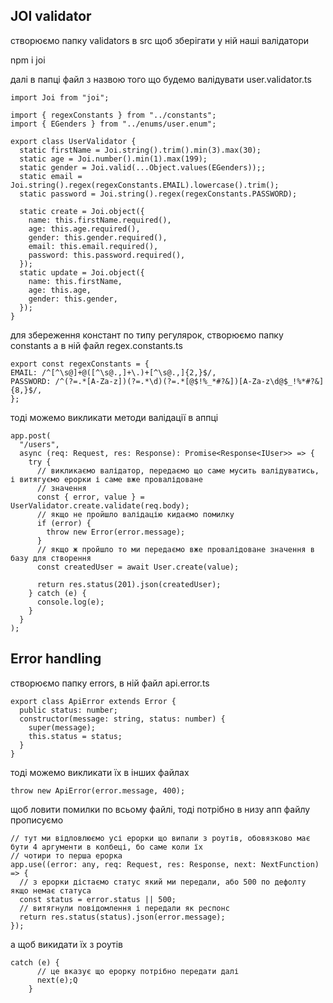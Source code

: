 ## JOI validator

створюємо папку validators в src щоб зберігати у ній наші валідатори

npm i joi

далі в папці файл з назвою того що будемо валідувати user.validator.ts
````
import Joi from "joi";

import { regexConstants } from "../constants";
import { EGenders } from "../enums/user.enum";

export class UserValidator {
  static firstName = Joi.string().trim().min(3).max(30);
  static age = Joi.number().min(1).max(199);
  static gender = Joi.valid(...Object.values(EGenders));;
  static email = Joi.string().regex(regexConstants.EMAIL).lowercase().trim();
  static password = Joi.string().regex(regexConstants.PASSWORD);

  static create = Joi.object({
    name: this.firstName.required(),
    age: this.age.required(),
    gender: this.gender.required(),
    email: this.email.required(),
    password: this.password.required(),
  });
  static update = Joi.object({
    name: this.firstName,
    age: this.age,
    gender: this.gender,
  });
}

````

для збереження констант по типу регулярок, створюємо папку constants а в ній файл regex.constants.ts
````
export const regexConstants = {
EMAIL: /^[^\s@]+@([^\s@.,]+\.)+[^\s@.,]{2,}$/,
PASSWORD: /^(?=.*[A-Za-z])(?=.*\d)(?=.*[@$!%_*#?&])[A-Za-z\d@$_!%*#?&]{8,}$/,
};
````
тоді можемо викликати методи валідації в аппці
````
app.post(
  "/users",
  async (req: Request, res: Response): Promise<Response<IUser>> => {
    try {
      // викликаємо валідатор, передаємо що саме мусить валідуватись, і витягуємо ерорки і саме вже провалідоване
      // значення
      const { error, value } = UserValidator.create.validate(req.body);
      // якщо не пройшло валідацію кидаємо помилку
      if (error) {
        throw new Error(error.message);
      }
      // якщо ж пройшло то ми передаємо вже провалідоване значення в базу для створення
      const createdUser = await User.create(value);

      return res.status(201).json(createdUser);
    } catch (e) {
      console.log(e);
    }
  }
);
````
## Error handling

створюємо папку errors, в ній файл api.error.ts
````
export class ApiError extends Error {
  public status: number;
  constructor(message: string, status: number) {
    super(message);
    this.status = status;
  }
}
````
тоді можемо викликати їх в інших файлах
````
throw new ApiError(error.message, 400);
````
щоб ловити помилки по всьому файлі, тоді потрібно в низу апп файлу прописуємо
````
// тут ми відловлюємо усі ерорки що випали з роутів, обовязково має бути 4 аргументи в колбеці, бо саме коли їх
// чотири то перша ерорка
app.use((error: any, req: Request, res: Response, next: NextFunction) => {
  // з ерорки дістаємо статус який ми передали, або 500 по дефолту якщо немає статуса
  const status = error.status || 500;
  // витягнули повідомлення і передали як респонс
  return res.status(status).json(error.message);
});
````
а щоб викидати їх з роутів
````
catch (e) {
      // це вказує що ерорку потрібно передати далі
      next(e);Q
    }
````